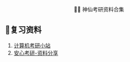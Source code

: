 <p align="center"> 👨‍🎓 神仙考研资料合集</p>

## 📒复习资料

1. [计算机考研小站](https://www.88pu.top/)
2. [安心考研-资料分享](http://axky.ys168.com/)




